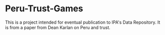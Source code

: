 Peru-Trust-Games
================

This is a project intended for eventual publication to IPA's Data Repository. It is from a paper from Dean Karlan on Peru and
trust. 
